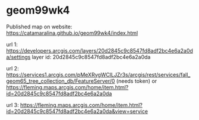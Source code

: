# geom99wk4

Published map on website: https://catamaralina.github.io/geom99wk4/index.html

url 1: https://developers.arcgis.com/layers/20d2845c9c8547fd8adf2bc4e6a2a0da/settings
	layer id: 20d2845c9c8547fd8adf2bc4e6a2a0da

url 2: https://services1.arcgis.com/pMeXRvgWClLJZr3s/arcgis/rest/services/fall_geom65_tree_collection_db/FeatureServer/0 (needs token)
or 
https://fleming.maps.arcgis.com/home/item.html?id=20d2845c9c8547fd8adf2bc4e6a2a0da

url 3: https://fleming.maps.arcgis.com/home/item.html?id=20d2845c9c8547fd8adf2bc4e6a2a0da&view=service
